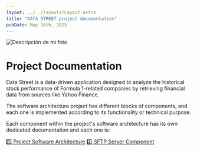 ```yaml
---
layout: ../../layouts/Layout.astro
title: "DATA STREET project documentation"
pubDate: May 16th, 2025
---
```


<p>
    <img
        src="/DATA_STREET/hero-medium.webp"
        srcset="
            /DATA_STREET/hero-small.webp 400w,
            /DATA_STREET/hero-medium.webp 800w,
            /DATA_STREET/hero-large.webp 1200w
        "
        sizes="(max-width: 600px) 100vw"
        alt="Descripción de mi foto"
    />
</p>

# Project Documentation

Data Street is a data-driven application designed to analyze the historical stock performance of Formula 1-related companies by retrieving financial data from sources like Yahoo Finance.

The software architecture project has different blocks of components, and each one is implemented according to its functionality or technical purpose.

Each component within the project's software architecture has its own dedicated documentation and each one is:

[1️⃣ Project Software Architecture](./DATA_STREET/general)
[2️⃣ SFTP Server Component](./DATA_STREET/server-sftp)